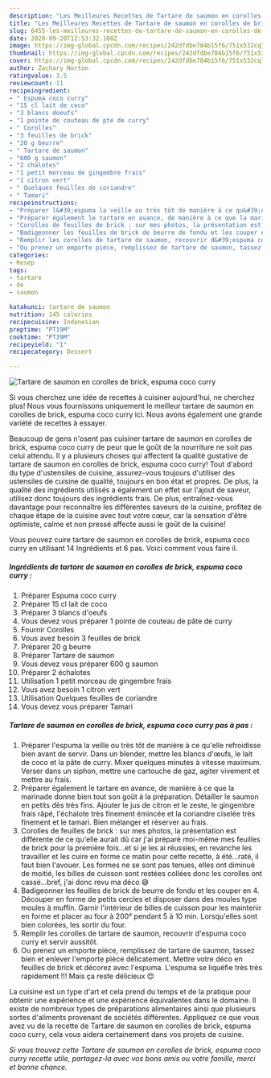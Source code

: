 ```yaml
---
description: "Les Meilleures Recettes de Tartare de saumon en corolles de brick, espuma coco curry"
title: "Les Meilleures Recettes de Tartare de saumon en corolles de brick, espuma coco curry"
slug: 6455-les-meilleures-recettes-de-tartare-de-saumon-en-corolles-de-brick-espuma-coco-curry
date: 2020-09-20T12:53:32.108Z
image: https://img-global.cpcdn.com/recipes/242dfdbe784b15f6/751x532cq70/tartare-de-saumon-en-corolles-de-brick-espuma-coco-curry-photo-principale-de-la-recette.jpg
thumbnail: https://img-global.cpcdn.com/recipes/242dfdbe784b15f6/751x532cq70/tartare-de-saumon-en-corolles-de-brick-espuma-coco-curry-photo-principale-de-la-recette.jpg
cover: https://img-global.cpcdn.com/recipes/242dfdbe784b15f6/751x532cq70/tartare-de-saumon-en-corolles-de-brick-espuma-coco-curry-photo-principale-de-la-recette.jpg
author: Zachary Norton
ratingvalue: 3.5
reviewcount: 11
recipeingredient:
- " Espuma coco curry"
- "15 cl lait de coco"
- "3 blancs doeufs"
- "1 pointe de couteau de pte de curry"
- " Corolles"
- "3 feuilles de brick"
- "20 g beurre"
- " Tartare de saumon"
- "600 g saumon"
- "2 chalotes"
- "1 petit morceau de gingembre frais"
- "1 citron vert"
- " Quelques feuilles de coriandre"
- " Tamari"
recipeinstructions:
- "Préparer l&#39;espuma la veille ou très tôt de manière à ce qu&#39;elle refroidisse bien avant de servir. Dans un blender, mettre les blancs d&#39;œufs, le lait de coco et la pâte de curry. Mixer quelques minutes à vitesse maximum. Verser dans un siphon, mettre une cartouche de gaz, agiter vivement et mettre au frais."
- "Préparer également le tartare en avance, de manière à ce que la marinade donne bien tout son goût à la préparation. Détailler le saumon en petits dès très fins. Ajouter le jus de citron et le zeste, le gingembre frais râpé, l&#39;échalote très finement émincée et la coriandre ciselée très finement et le tamari. Bien mélanger et réserver au frais."
- "Corolles de feuilles de brick : sur mes photos, la présentation est différente de ce qu&#39;elle aurait dû car j&#39;ai préparé moi-même mes feuilles de brick pour la première fois...et si je les ai réussies, en revanche les travailler et les cuire en forme ce matin pour cette recette, à été...raté, il faut bien l&#39;avouer. Les formes ne se sont pas tenues, elles ont diminué de moitié, les billes de cuisson sont restées collées donc les corolles ont cassé...bref, j&#39;ai donc revu ma déco 😅"
- "Badigeonner les feuilles de brick de beurre de fondu et les couper en 4. Découper en forme de petits cercles et disposer dans des moules type moules à muffin. Garnir l&#39;intérieur de billes de cuisson pour les maintenir en forme et placer au four à 200° pendant 5 à 10 min. Lorsqu&#39;elles sont bien colorées, les sortir du four."
- "Remplir les corolles de tartare de saumon, recouvrir d&#39;espuma coco curry et servir aussitôt."
- "Ou prenez un emporte pièce, remplissez de tartare de saumon, tassez bien et enlever l&#39;emporte pièce délicatement. Mettre votre déco en feuilles de brick et décorez avec l&#39;espuma. L&#39;espuma se liquéfie très très rapidement !!! Mais ça reste délicieux 😊"
categories:
- Resep
tags:
- tartare
- de
- saumon

katakunci: tartare de saumon 
nutrition: 145 calories
recipecuisine: Indonesian
preptime: "PT19M"
cooktime: "PT39M"
recipeyield: "1"
recipecategory: Dessert

---
```



![Tartare de saumon en corolles de brick, espuma coco curry](https://img-global.cpcdn.com/recipes/242dfdbe784b15f6/751x532cq70/tartare-de-saumon-en-corolles-de-brick-espuma-coco-curry-photo-principale-de-la-recette.jpg)

Si vous cherchez une idée de recettes à cuisiner aujourd'hui, ne cherchez plus! Nous vous fournissons uniquement le meilleur tartare de saumon en corolles de brick, espuma coco curry ici. Nous avons également une grande variété de recettes à essayer.

Beaucoup de gens n'osent pas cuisiner tartare de saumon en corolles de brick, espuma coco curry de peur que le goût de la nourriture ne soit pas celui attendu. Il y a plusieurs choses qui affectent la qualité gustative de tartare de saumon en corolles de brick, espuma coco curry! Tout d'abord du type d'ustensiles de cuisine, assurez-vous toujours d'utiliser des ustensiles de cuisine de qualité, toujours en bon état et propres. De plus, la qualité des ingrédients utilisés a également un effet sur l'ajout de saveur, utilisez donc toujours des ingrédients frais. De plus, entraînez-vous davantage pour reconnaître les différentes saveurs de la cuisine, profitez de chaque étape de la cuisine avec tout votre cœur, car la sensation d'être optimiste, calme et non pressé affecte aussi le goût de la cuisine!

<!--inarticleads1-->

Vous pouvez cuire tartare de saumon en corolles de brick, espuma coco curry en utilisant 14 Ingrédients et 6 pas. Voici comment vous faire il.

##### Ingrédients de tartare de saumon en corolles de brick, espuma coco curry :

1. Préparer  Espuma coco curry
1. Préparer 15 cl lait de coco
1. Préparer 3 blancs d&#39;oeufs
1. Vous devez vous préparer 1 pointe de couteau de pâte de curry
1. Fournir  Corolles
1. Vous avez besoin 3 feuilles de brick
1. Préparer 20 g beurre
1. Préparer  Tartare de saumon
1. Vous devez vous préparer 600 g saumon
1. Préparer 2 échalotes
1. Utilisation 1 petit morceau de gingembre frais
1. Vous avez besoin 1 citron vert
1. Utilisation  Quelques feuilles de coriandre
1. Vous devez vous préparer  Tamari




<!--inarticleads2-->

##### Tartare de saumon en corolles de brick, espuma coco curry pas à pas :

1. Préparer l&#39;espuma la veille ou très tôt de manière à ce qu&#39;elle refroidisse bien avant de servir. Dans un blender, mettre les blancs d&#39;œufs, le lait de coco et la pâte de curry. Mixer quelques minutes à vitesse maximum. Verser dans un siphon, mettre une cartouche de gaz, agiter vivement et mettre au frais.
1. Préparer également le tartare en avance, de manière à ce que la marinade donne bien tout son goût à la préparation. Détailler le saumon en petits dès très fins. Ajouter le jus de citron et le zeste, le gingembre frais râpé, l&#39;échalote très finement émincée et la coriandre ciselée très finement et le tamari. Bien mélanger et réserver au frais.
1. Corolles de feuilles de brick : sur mes photos, la présentation est différente de ce qu&#39;elle aurait dû car j&#39;ai préparé moi-même mes feuilles de brick pour la première fois...et si je les ai réussies, en revanche les travailler et les cuire en forme ce matin pour cette recette, à été...raté, il faut bien l&#39;avouer. Les formes ne se sont pas tenues, elles ont diminué de moitié, les billes de cuisson sont restées collées donc les corolles ont cassé...bref, j&#39;ai donc revu ma déco 😅
1. Badigeonner les feuilles de brick de beurre de fondu et les couper en 4. Découper en forme de petits cercles et disposer dans des moules type moules à muffin. Garnir l&#39;intérieur de billes de cuisson pour les maintenir en forme et placer au four à 200° pendant 5 à 10 min. Lorsqu&#39;elles sont bien colorées, les sortir du four.
1. Remplir les corolles de tartare de saumon, recouvrir d&#39;espuma coco curry et servir aussitôt.
1. Ou prenez un emporte pièce, remplissez de tartare de saumon, tassez bien et enlever l&#39;emporte pièce délicatement. Mettre votre déco en feuilles de brick et décorez avec l&#39;espuma. L&#39;espuma se liquéfie très très rapidement !!! Mais ça reste délicieux 😊




<!--inarticleads1-->

<p>
La cuisine est un type d'art et cela prend du temps et de la pratique pour obtenir une expérience et une expérience équivalentes dans le domaine. Il existe de nombreux types de préparations alimentaires ainsi que plusieurs sortes d'aliments provenant de sociétés différentes. Appliquez ce que vous avez vu de la recette de Tartare de saumon en corolles de brick, espuma coco curry, cela vous aidera certainement dans vos projets de cuisine.
</p>

<p>
<i>Si vous trouvez cette Tartare de saumon en corolles de brick, espuma coco curry recette utile, partagez-la avec vos bons amis ou votre famille, merci et bonne chance.</i>
</p>
